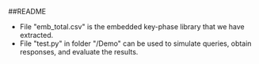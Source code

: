 ##README

- File "emb_total.csv" is the embedded key-phase library that we have extracted.
- File "test.py" in folder "/Demo" can be used to simulate queries, obtain responses, and evaluate the results.
